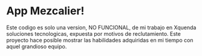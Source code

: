 # App Mezcalier!

Este codigo es solo una version, NO FUNCIONAL, de mi trabajo en
Xquenda soluciones tecnologicas, expuesta por motivos de reclutamiento.
Este proyecto hace posible mostrar las habilidades adquiridas
en mi tiempo con aquel grandioso equipo.


